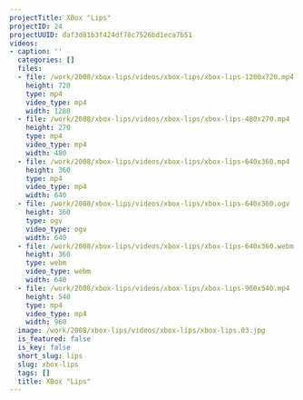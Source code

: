 ```yaml
---
projectTitle: XBox "Lips"
projectID: 24
projectUUID: daf3d81b3f424df78c7526bd1eca7b51
videos:
- caption: ''
  categories: []
  files:
  - file: /work/2008/xbox-lips/videos/xbox-lips/xbox-lips-1280x720.mp4
    height: 720
    type: mp4
    video_type: mp4
    width: 1280
  - file: /work/2008/xbox-lips/videos/xbox-lips/xbox-lips-480x270.mp4
    height: 270
    type: mp4
    video_type: mp4
    width: 480
  - file: /work/2008/xbox-lips/videos/xbox-lips/xbox-lips-640x360.mp4
    height: 360
    type: mp4
    video_type: mp4
    width: 640
  - file: /work/2008/xbox-lips/videos/xbox-lips/xbox-lips-640x360.ogv
    height: 360
    type: ogv
    video_type: ogv
    width: 640
  - file: /work/2008/xbox-lips/videos/xbox-lips/xbox-lips-640x360.webm
    height: 360
    type: webm
    video_type: webm
    width: 640
  - file: /work/2008/xbox-lips/videos/xbox-lips/xbox-lips-960x540.mp4
    height: 540
    type: mp4
    video_type: mp4
    width: 960
  image: /work/2008/xbox-lips/videos/xbox-lips/xbox-lips.03.jpg
  is_featured: false
  is_key: false
  short_slug: lips
  slug: xbox-lips
  tags: []
  title: XBox "Lips"
---
```

